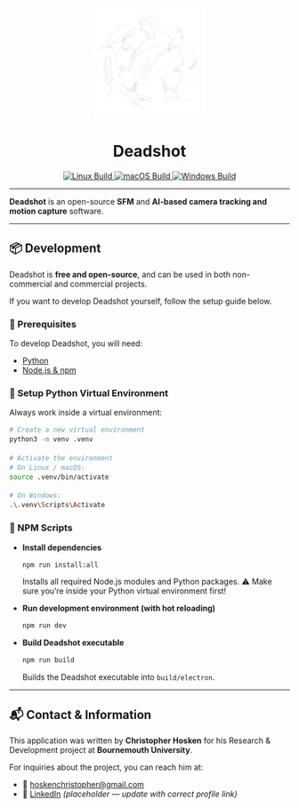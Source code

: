 <p align="center">
  <img src="./frontend/public/icon.png" alt="Deadshot Logo" width="200"/>
</p>

<h1 align="center">Deadshot</h1>

<p align="center">
  <a href="https://github.com/cjhosken/deadshot/actions/workflows/linux.yml">
    <img src="https://github.com/cjhosken/deadshot/actions/workflows/linux.yml/badge.svg?branch=main" alt="Linux Build"/>
  </a>
  <a href="https://github.com/cjhosken/deadshot/actions/workflows/macos.yml">
    <img src="https://github.com/cjhosken/deadshot/actions/workflows/macos.yml/badge.svg" alt="macOS Build"/>
  </a>
  <a href="https://github.com/cjhosken/deadshot/actions/workflows/windows.yml">
    <img src="https://github.com/cjhosken/deadshot/actions/workflows/windows.yml/badge.svg" alt="Windows Build"/>
  </a>
</p>

---

**Deadshot** is an open-source **SFM** and **AI-based camera tracking and motion capture** software.

---

## 📦 Development

Deadshot is **free and open-source**, and can be used in both non-commercial and commercial projects.

If you want to develop Deadshot yourself, follow the setup guide below.

### 🔧 Prerequisites

To develop Deadshot, you will need:

- [Python](https://www.python.org/)
- [Node.js & npm](https://nodejs.org/)

### 🐍 Setup Python Virtual Environment

Always work inside a virtual environment:

```bash
# Create a new virtual environment
python3 -m venv .venv

# Activate the environment
# On Linux / macOS:
source .venv/bin/activate

# On Windows:
.\.venv\Scripts\Activate
````

### 📜 NPM Scripts

* **Install dependencies**

  ```bash
  npm run install:all
  ```

  Installs all required Node.js modules and Python packages.
  ⚠️ Make sure you’re inside your Python virtual environment first!

* **Run development environment (with hot reloading)**

  ```bash
  npm run dev
  ```

* **Build Deadshot executable**

  ```bash
  npm run build
  ```

  Builds the Deadshot executable into `build/electron`.

---

## 📬 Contact & Information

This application was written by **Christopher Hosken** for his Research & Development project at **Bournemouth University**.

For inquiries about the project, you can reach him at:

* 📧 [hoskenchristopher@gmail.com](mailto:hoskenchristopher@gmail.com)
* 🔗 [LinkedIn](https://linkedin.com) *(placeholder — update with correct profile link)*
